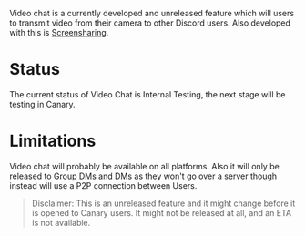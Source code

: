 Video chat is a currently developed and unreleased feature which will users to transmit video from their camera to other Discord users. Also developed with this is [Screensharing](/screensharing).

# Status
The current status of Video Chat is Internal Testing, the next stage will be testing in Canary.

# Limitations
Video chat will probably be available on all platforms. Also it will only be released to [Group DMs and DMs](/direct-messages) as they won't go over a server though instead will use a P2P connection between Users.

> Disclaimer: This is an unreleased feature and it might change before it is opened to Canary users. It might not be released at all, and an ETA is not available.